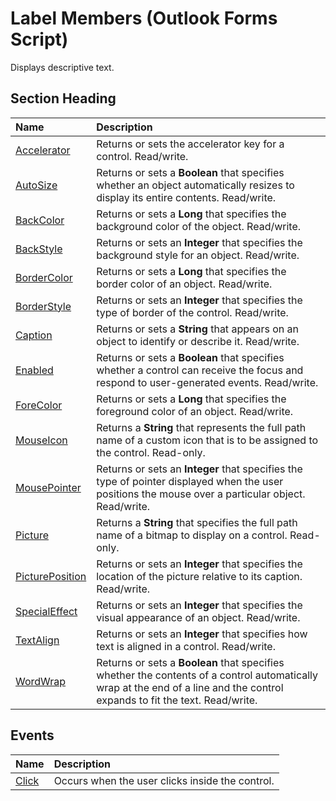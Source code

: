 
# Label Members (Outlook Forms Script)

Displays descriptive text.


## Section Heading



|**Name**|**Description**|
|:-----|:-----|
| [Accelerator](8e3913c5-c9f0-edba-4a0e-44fa85b26f95.md)|Returns or sets the accelerator key for a control. Read/write.|
| [AutoSize](22634bb4-2434-d31a-cb2d-2bcd4e513677.md)|Returns or sets a  **Boolean** that specifies whether an object automatically resizes to display its entire contents. Read/write.|
| [BackColor](2795bda5-04ab-56e8-a5ad-2e18b75b6ce5.md)|Returns or sets a  **Long** that specifies the background color of the object. Read/write.|
| [BackStyle](f7f4ce30-cb56-4c64-c088-518a49b0df5d.md)|Returns or sets an  **Integer** that specifies the background style for an object. Read/write.|
| [BorderColor](c32a24cb-8cb9-509f-4cb5-8cd753d60f07.md)|Returns or sets a  **Long** that specifies the border color of an object. Read/write.|
| [BorderStyle](c5d91d1d-ee3f-395f-bc10-9699615ef299.md)|Returns or sets an  **Integer** that specifies the type of border of the control. Read/write.|
| [Caption](7aa70cd0-8ea8-871d-421c-6558c25e7ace.md)|Returns or sets a  **String** that appears on an object to identify or describe it. Read/write.|
| [Enabled](5674182d-96eb-b004-7158-b6a089d3255b.md)|Returns or sets a  **Boolean** that specifies whether a control can receive the focus and respond to user-generated events. Read/write.|
| [ForeColor](1454c43d-d4a7-20d9-2c88-2b1315d0efbb.md)|Returns or sets a  **Long** that specifies the foreground color of an object. Read/write.|
| [MouseIcon](6cbc5361-fd1a-5990-31c8-b294fee9dbb7.md)|Returns a  **String** that represents the full path name of a custom icon that is to be assigned to the control. Read-only.|
| [MousePointer](edcc6a2c-53ca-887e-6d21-6f7f61993a22.md)|Returns or sets an  **Integer** that specifies the type of pointer displayed when the user positions the mouse over a particular object. Read/write.|
| [Picture](31d2f254-abce-fe6a-b6f1-a625606e5893.md)|Returns a  **String** that specifies the full path name of a bitmap to display on a control. Read-only.|
| [PicturePosition](40dd1f9f-7a65-b44e-cf1d-f793f6bb806e.md)|Returns or sets an  **Integer** that specifies the location of the picture relative to its caption. Read/write.|
| [SpecialEffect](022cb652-d475-381b-604f-5135e3c7df1d.md)|Returns or sets an  **Integer** that specifies the visual appearance of an object. Read/write.|
| [TextAlign](43988801-c95f-f94f-4388-63b6e7bff65b.md)|Returns or sets an  **Integer** that specifies how text is aligned in a control. Read/write.|
| [WordWrap](8a7ad580-3492-ec0c-aa84-3634c8b76127.md)|Returns or sets a  **Boolean** that specifies whether the contents of a control automatically wrap at the end of a line and the control expands to fit the text. Read/write.|



## Events



|**Name**|**Description**|
|:-----|:-----|
| [Click](c4250fca-ca24-41d9-7537-a487ff70a60f.md)|Occurs when the user clicks inside the control.|


